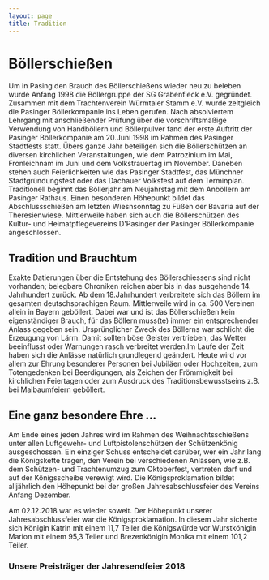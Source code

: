 ```yaml
---
layout: page
title: Tradition
---
```

# Böllerschießen

Um in Pasing den Brauch des Böllerschießens wieder neu zu beleben wurde Anfang 1998 die Böllergruppe der SG Grabenfleck e.V. gegründet. Zusammen mit dem Trachtenverein Würmtaler Stamm e.V. wurde zeitgleich die Pasinger Böllerkompanie ins Leben gerufen. Nach absolviertem Lehrgang mit anschließender Prüfung über die vorschriftsmäßige Verwendung von Handböllern und Böllerpulver fand der erste Auftritt der Pasinger Böllerkompanie am 20.Juni 1998 im Rahmen des Pasinger Stadtfests statt. Übers ganze Jahr beteiligen sich die Böllerschützen an diversen kirchlichen Veranstaltungen, wie dem Patrozinium im Mai, Fronleichnam im Juni und dem Volkstrauertag im November. Daneben stehen auch Feierlichkeiten wie das Pasinger Stadtfest, das Münchner Stadtgründungsfest oder das Dachauer Volksfest auf dem Terminplan. Traditionell beginnt das Böllerjahr am Neujahrstag mit dem Anböllern am Pasinger Rathaus. Einen besonderen Höhepunkt bildet das Abschlussschießen am letzten Wiesnsonntag zu Füßen der Bavaria auf der Theresienwiese. Mittlerweile haben sich auch die Böllerschützen des Kultur- und Heimatpflegevereins D'Pasinger der Pasinger Böllerkompanie angeschlossen.

## Tradition und Brauchtum

Exakte Datierungen über die Entstehung des Böllerschiessens sind nicht vorhanden; belegbare Chroniken reichen aber bis in das ausgehende 14. Jahrhundert zurück. Ab dem 18.Jahrhundert verbreitete sich das Böllern im gesamten deutschsprachigen Raum. Mittlerweile wird in ca. 500 Vereinen allein in Bayern geböllert. Dabei war und ist das Böllerschießen kein eigenständiger Brauch, für das Böllern muss(te) immer ein entsprechender Anlass gegeben sein. Ursprünglicher Zweck des Böllerns war schlicht die Erzeugung von Lärm. Damit sollten böse Geister vertrieben, das Wetter beeinflusst oder Warnungen rasch verbreitet werden.Im Laufe der Zeit haben sich die Anlässe natürlich grundlegend geändert. Heute wird vor allem zur Ehrung besonderer Personen bei Jubiläen oder Hochzeiten, zum Totengedenken bei Beerdigungen, als Zeichen der Frömmigkeit bei kirchlichen Feiertagen oder zum Ausdruck des Traditionsbewusstseins z.B. bei Maibaumfeiern geböllert.

## Eine ganz besondere Ehre ...

Am Ende eines jeden Jahres wird im Rahmen des Weihnachtsschießens unter allen Luftgewehr- und Luftpistolenschützen der Schützenkönig ausgeschossen. Ein einziger Schuss entscheidet darüber, wer ein Jahr lang die Königskette tragen, den Verein bei verschiedenen Anlässen, wie z.B. dem Schützen- und Trachtenumzug zum Oktoberfest, vertreten darf und auf der Königsscheibe verewigt wird. Die Königsproklamation bildet alljährlich den Höhepunkt bei der großen Jahresabschlussfeier des Vereins Anfang Dezember.

Am 02.12.2018 war es wieder soweit. Der Höhepunkt unserer Jahresabschlussfeier war die Königsproklamation. In diesem Jahr sicherte sich Königin Katrin mit einem 11,7 Teiler die Königswürde vor Wurstkönigin Marion mit einem 95,3 Teiler und Brezenkönigin Monika mit einem 101,2 Teiler.

### Unsere Preisträger der Jahresendfeier 2018
